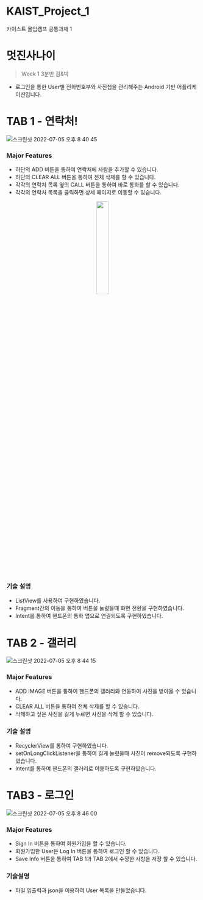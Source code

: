 # KAIST_Project_1
카이스트 몰입캠프 공통과제 1
# 멋진사나이

> Week 1 3분반 김&박
> 
- 로그인을 통한 User별 전화번호부와 사진첩을 관리해주는 Android 기반 어플리케이션입니다.

# TAB 1 - 연락처!

![스크린샷 2022-07-05 오후 8 40 45](https://user-images.githubusercontent.com/65712771/177319509-0d02632a-aa33-4895-987f-8649daca7f10.png)

### Major Features


- 하단의 ADD 버튼을 통하여 연락처에 사람을 추가할 수 있습니다.
- 하단의 CLEAR ALL 버튼을 통하여 전체 삭제를 할 수 있습니다.
- 각각의 연락처 목록 옆의 CALL 버튼을 통하여  바로 통화를 할 수 있습니다.
- 각각의 연락처 목록을 클릭하면 상세 페이지로 이동할 수 있습니다.
<p align="center">
<img src = "https://user-images.githubusercontent.com/65712771/177320563-945be3c4-6bf8-477f-a33b-acea9db244b9.png" width="25%" height="25%">

### 기술 설명

- ListView를 사용하여 구현하였습니다.
- Fragment간의 이동을 통하여 버튼을 눌렀을때 화면 전환을 구현하였습니다.
- Intent를 통하여 핸드폰의 통화 앱으로 연결되도록 구현하였습니다.

# TAB 2 - 갤러리

![스크린샷 2022-07-05 오후 8 44 15](https://user-images.githubusercontent.com/65712771/177320107-2aa80d1b-5fae-4550-a17f-852506d638f5.png)

### Major Features

- ADD IMAGE 버튼을 통하여 핸드폰의 갤러리와 연동하여 사진을 받아올 수 있습니다.
- CLEAR ALL 버튼을 통하여 전체 삭제를 할 수 있습니다.
- 삭제하고 싶은 사진을 길게 누르면 사진을 삭제 할 수 있습니다.

### 기술 설명

- RecyclerView를 통하여 구현하였습니다.
- setOnLongClickListener을 통하여 길게 눌렀을때 사진이 remove되도록 구현하였습니다.
- Intent를 통하여 핸드폰의 갤러리로 이동하도록 구현하였습니다.

# TAB3 - 로그인

![스크린샷 2022-07-05 오후 8 46 00](https://user-images.githubusercontent.com/65712771/177320375-32efc2d2-6a9c-490c-ad9c-c27aa5a41974.png)

### Major Features

- Sign In 버튼을 통하여 회원가입을 할 수 있습니다.
- 회원가입한 User은 Log In 버튼을 통하여 로그인 할 수 있습니다.
- Save Info 버튼을 통하여 TAB 1과 TAB 2에서 수정한 사항을 저장 할 수 있습니다.

### 기술설명

- 파일 입출력과 json을 이용하여 User 목록을 만들었습니다.
